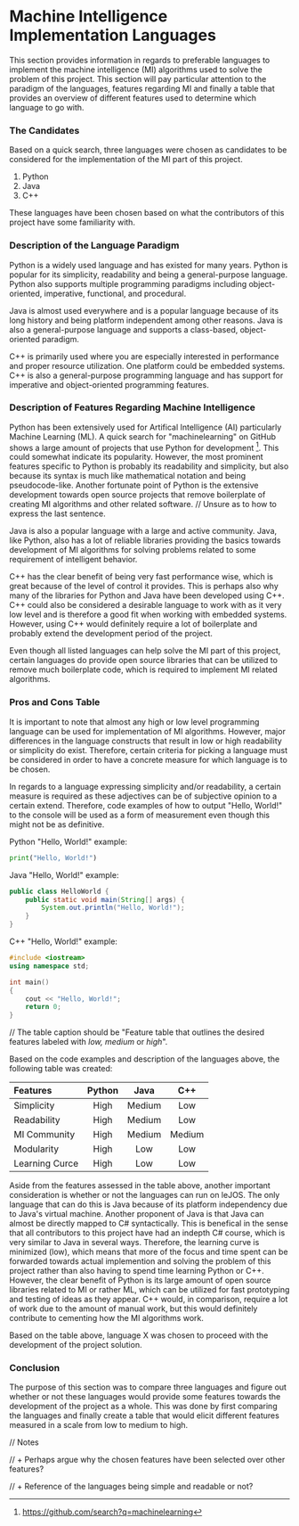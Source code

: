 # Machine Intelligence Implementation Languages
This section provides information in regards to preferable languages to implement the machine intelligence (MI) algorithms used to solve the problem of this project.
This section will pay particular attention to the paradigm of the languages, features regarding MI and finally a table that provides an overview of different features used to determine which language to go with. 

### The Candidates
Based on a quick search, three languages were chosen as candidates to be considered for the implementation of the MI part of this project. 
1. Python
2. Java
3. C++

These languages have been chosen based on what the contributors of this project have some familiarity with. 

### Description of the Language Paradigm
Python is a widely used language and has existed for many years.
Python is popular for its simplicity, readability and being a general-purpose language.
Python also supports multiple programming paradigms including object-oriented, imperative, functional, and procedural.

Java is almost used everywhere and is a popular language because of its long history and being platform independent among other reasons.
Java is also a general-purpose language and supports a class-based, object-oriented paradigm. 

C++ is primarily used where you are especially interested in performance and proper resource utilization.
One platform could be embedded systems.
C++ is also a general-purpose programming language and has support for imperative and object-oriented programming features. 

### Description of Features Regarding Machine Intelligence
Python has been extensively used for Artifical Intelligence (AI) particularly Machine Learning (ML).
A quick search for "machinelearning" on GitHub shows a large amount of projects that use Python for development [^github_machine_learning].
This could somewhat indicate its popularity.
However, the most prominent features specific to Python is probably its readability and simplicity, but also because its syntax is much like mathematical notation and being pseudocode-like. 
Another fortunate point of Python is the extensive development towards open source projects that remove boilerplate of creating MI algorithms and other related software.
// Unsure as to how to express the last sentence. 

Java is also a popular language with a large and active community.
Java, like Python, also has a lot of reliable libraries providing the basics towards development of MI algorithms for solving problems related to some requirement of intelligent behavior. 

C++ has the clear benefit of being very fast performance wise, which is great because of the level of control it provides. This is perhaps also why many of the libraries for Python and Java have been developed using C++. C++ could also be considered a desirable language to work with as it very low level and is therefore a good fit when working with embedded systems. However, using C++ would definitely require a lot of boilerplate and probably extend the development period of the project. 

Even though all listed languages can help solve the MI part of this project, certain languages do provide open source libraries that can be utilized to remove much boilerplate code, which is required to implement MI related algorithms. 

### Pros and Cons Table
It is important to note that almost any high or low level programming language can be used for implementation of MI algorithms. 
However, major differences in the language constructs that result in low or high readability or simplicity do exist.
Therefore, certain criteria for picking a language must be considered in order to have a concrete measure for which language is to be chosen.

In regards to a language expressing simplicity and/or readability, a certain measure is required as these adjectives can be of subjective opinion to a certain extend. 
Therefore, code examples of how to output "Hello, World!" to the console will be used as a form of measurement even though this might not be as definitive. 

Python "Hello, World!" example:
```python
print("Hello, World!")
```

Java "Hello, World!" example:
```java
public class HelloWorld {
    public static void main(String[] args) {
        System.out.println("Hello, World!");
    }
}
```

C++ "Hello, World!" example:
```c++
#include <iostream>
using namespace std;

int main() 
{
    cout << "Hello, World!";
    return 0;
}
```

// The table caption should be "Feature table that outlines the desired features labeled with *low, medium* or *high*".

Based on the code examples and  description of the languages above, the following table was created:

| Features        | Python |  Java  |   C++  |
|:----------------|:------:|:------:|:------:|
| Simplicity      |  High  | Medium |   Low  |
| Readability     |  High  | Medium |   Low  |
| MI Community    |  High  | Medium | Medium |
| Modularity      |  High  |   Low  |   Low  |
| Learning Curce  |  High  |   Low  |   Low  |

Aside from the features assessed in the table above, another important consideration is whether or not the languages can run on leJOS.
The only language that can do this is Java because of its platform independency due to Java's virtual machine.
Another proponent of Java is that Java can almost be directly mapped to C# syntactically.
This is benefical in the sense that all contributors to this project have had an indepth C# course, which is very similar to Java in several ways.
Therefore, the learning curve is minimized (low), which means that more of the focus and time spent can be forwarded towards actual implemention and solving the problem of this project rather than also having to spend time learning Python or C++. 
However, the clear benefit of Python is its large amount of open source libraries related to MI or rather ML, which can be utilized for fast prototyping and testing of ideas as they appear.
C++ would, in comparison, require a lot of work due to the amount of manual work, but this would definitely contribute to cementing how the MI algorithms work. 

Based on the table above, language X was chosen to proceed with the development of the project solution. 

### Conclusion
The purpose of this section was to compare three languages and figure out whether or not these languages would provide some features towards the development of the project as a whole.
This was done by first comparing the languages and finally create a table that would elicit different features measured in a scale from low to medium to high. 

// Notes

// + Perhaps argue why the chosen features have been selected over other features?

// + Reference of the languages being simple and readable or not?

[^github_machine_learning]: https://github.com/search?q=machinelearning
[^stackoverflow_dev_survey_2018]: https://insights.stackoverflow.com/survey/2018/#most-popular-technologies
